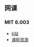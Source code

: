 ## 网课
### MIT 6.003
- [b站](https://www.bilibili.com/video/BV1A7411i7Ku/?spm_id_from=333.337.search-card.all.click)
- [课程资源](https://ocw.mit.edu/courses/6-003-signals-and-systems-fall-2011/download/)

